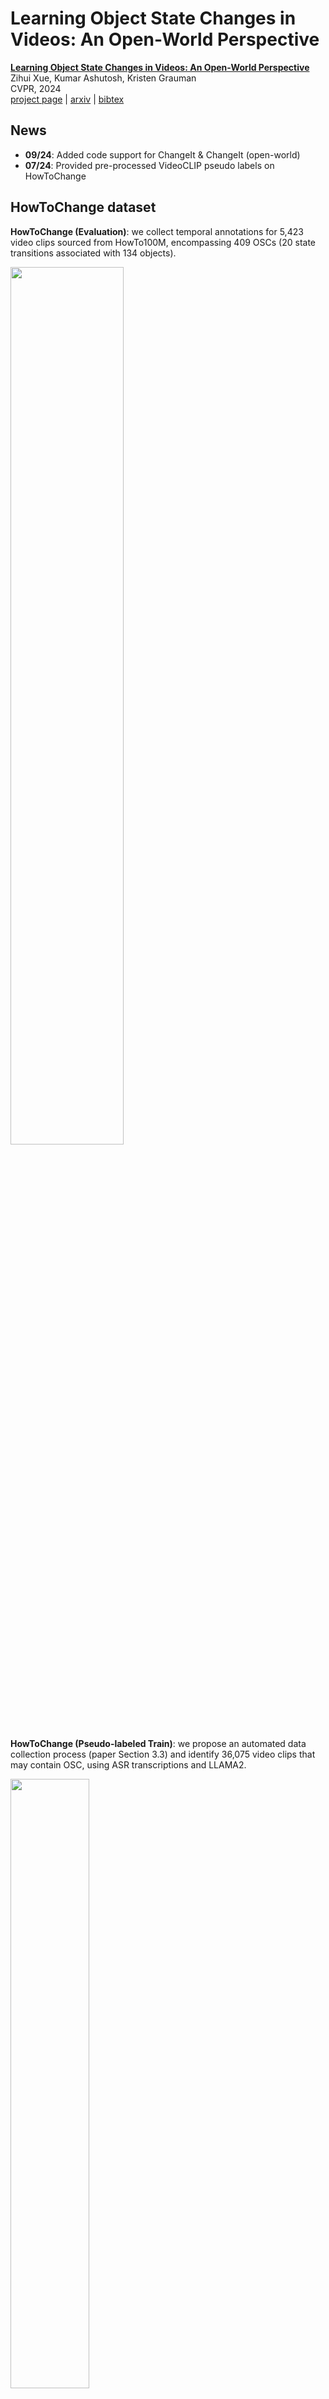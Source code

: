 # Learning Object State Changes in Videos: An Open-World Perspective 
[**Learning Object State Changes in Videos: An Open-World Perspective**](https://arxiv.org/abs/2312.11782)                                     
Zihui Xue, Kumar Ashutosh, Kristen Grauman  
CVPR, 2024  
[project page](https://vision.cs.utexas.edu/projects/VidOSC/) | [arxiv](https://arxiv.org/abs/2312.11782) | [bibtex](#citation)

## News
- **09/24**: Added code support for ChangeIt & ChangeIt (open-world)
- **07/24**: Provided pre-processed VideoCLIP pseudo labels on HowToChange


## HowToChange dataset
**HowToChange (Evaluation)**: we collect temporal annotations for 5,423 video clips sourced from HowTo100M, encompassing 409 OSCs (20 state transitions associated with 134 objects). 
<p align="left">
  <img src="images/howtochange_annotation.png" width=60%>
</p>

**HowToChange (Pseudo-labeled Train)**: we propose an automated data collection process (paper Section 3.3) and identify 36,075 video clips that may contain OSC, using ASR transcriptions and LLAMA2.
<p align="left">
  <img src="images/howtochange_miningforosc.png" width=50%>
</p>

### Data files
+ See [data_files/osc_split.csv](data_files/osc_split.csv) for the complete list of OSCs and seen/novel splits.  
+ See [data_files/howtochange_eval.csv](data_files/howtochange_eval.csv) for:
  + video clip information (first 4 columns: video name, YouTube id, start time and duration)
  + temporal annotations (middle 3 columns: time ranges for the initial, transistioning and end state of OSC)
  + OSC associated with the clip (last 2 columns: OSC name and whether this is novel OSC)
+ See [data_files/howtochange_unlabeled_train.csv](data_files/howtochange_unlabeled_train.csv) for:
  + video clip information (first 4 columns: video name, YouTube id, start time and duration)
  + OSC associated with the clip (last 2 columns: OSC name and whether this is novel OSC, last column always False since all train OSCs are seen)

### Utils
+ **Clip extraction**: run [data_scripts/preprocess_clip.py](data_scripts/preprocess_clip.py) to extract these clips. Make sure to have [yt-dlp](https://github.com/yt-dlp/yt-dlp) and [ffmpeg](https://ffmpeg.org) installed.  
❗️ Please note that the VidOSC code utilizes pre-processed features, which can be found [here](#before-you-start). This clip extraction step is optional and intended for those interested in visualizing specific video clips. If you require access to the complete HowToChange videos but are experiencing issues with YouTube downloads, please fill the [form](https://forms.gle/7gmf39H9BKB8Q3vFA) for a full copy. 

+ **Pseudo label generation**: Run [data_scripts/pseudo_label.py](data_scripts/pseudo_label.py) to pseudo label training clips with CLIP/VideoCLIP. To use VideoCLIP, make sure to have the [MMPT toolkit](https://github.com/facebookresearch/fairseq/tree/main/examples/MMPT) installed.    
🆕❗️[Update July 2024]: We provide preprocessed pseudo labels by VideoCLIP [here](https://drive.google.com/file/d/1YQn7KeRduXeMABBLAP43uNqz8RpOTrI1/view?usp=sharing), where -1=ambiguous, 0=background, 1=initial state, 2=transitioning state, 3=end state.

+ See [data_scripts/read_ann.py](data_scripts/read_ann.py) for helper functions to extract frames and read the annotations.


### Evaluation
+ Run [data_scripts/evaluator.py](data_scripts/evaluator.py), remember to replace `predict()` with your model's prediction function. The evaluator is set as 1fps.

## VidOSC code

### Before you start
1. set up the environment
```bash
conda env create --file environment.yml
conda activate vidosc
```

2. update data path in [train.py](train.py):   

🆕❗️[Update July 2024]: We provide InternVideo (+object-centric) features [here](https://drive.google.com/drive/folders/1tChqwGmfmBWUq0KGFaru2wPB_4Q2hiYP?usp=share_link). Download them and put the two folders under `./data`. `feats_handobj` currently lacks some training files, but is complete for evaluation purposes.

🆕❗️[Update July 2024]: We provide VideoCLIP pseudo labels [here](https://drive.google.com/file/d/1YQn7KeRduXeMABBLAP43uNqz8RpOTrI1/view?usp=sharing). Download and unzip it to the project folder as `./videoclip_pseudolabel`.

`--feat_dir` (default as `./data`): path to InternVideo-MM-L14 features (`feats`) and object-centric InternVideo-MM-L14 features (`feats_handobj`).   
`--pseudolabel_dir` (default as `./videoclip_pseudolabel`): path to pseudo labels (download the pseudo labels above or run [data_scripts/pseudo_label.py](data_scripts/pseudo_label.py) to generate pseudo labels). 

Data Structure:
```
data
  |- feats
  |- feats_handobj
videoclip_pseudolabel
data_files
  |- howtochange_unlabeled_train.csv
  |- howtochange_eval.csv
  |- osc_split.csv
```

### Evaluation (HowToChange)
We provide VidOSC checkpoints [here](https://drive.google.com/drive/folders/1QmmYvVag_Z-IEXQebgdz-XhZb9D1_rfX?usp=share_link). Download and put them under `./checkpoints`. 

```bash
# no object-centric feat, use your trained models 
python train.py --det 0 --sc_list $SC_NAME --ckpt ./logs/xxx/xxx.ckpt

# with additional object-centric feat, use provided checkpoints
python train.py --det 1 --sc_list $SC_NAME --ckpt ./checkpoints/$SC_NAME.ckpt

# multi-task evaluation
python train.py --det 0 --sc_list all --ckpt ./checkpoints/multitask.ckpt
```

`--ckpt`: path to the model checkpoint.   
`--sc_list`: specify the state transition to evaluate.

### Training (HowToChange)
```bash
# Train one model for one state transition
sc_list=("chopping" "slicing" "frying" "peeling" "blending" "roasting" "browning" "grating" "grilling" "crushing" "melting" "squeezing" "sauteing" "shredding" "whipping" "rolling" "mashing" "mincing" "coating" "zesting") 
for sc in ${sc_list[@]}; do
  python train.py --det 0 --sc_list $sc --log_name $sc
done

# Train one multitask model for all state transitions (see paper Table 7)
python train.py --det 0 --sc_list all --log_name multitask
```
 
`--det`: 0: InternVideo features, 1: global InternVideo + object-centric Internvideo features as input (paper Section 3.2).    
`--sc_list`: specify the state transition to train, using `all` trains a multitask model for all state transitions.


### Evaluation (ChangeIt)
We provide VidOSC checkpoints [here](https://drive.google.com/drive/folders/1UyRQ_dlT0AjeCLM3LlxnjFtRRUm7Fowj?usp=share_link). Download and rename the `checkpoints` folder as `./checkpoints_changeit`. 
```bash
# single-task (replace $CATEGORY with the class name, e.g., apple, avocado, etc.)
python train_changeit.py --category $CATEGORY --ckpt ./checkpoints_changeit/single_task/$CATEGORY/**.ckpt

# multi-task 
python train_changeit.py --det 1 --ckpt ./checkpoints_changeit/multi_task/[state_best.ckpt|action_best.ckpt] --use_gt_action --ordering

# open-world 
python train_changeit.py --novel_obj --det 1 --ckpt ./checkpoints_changeit/open_world/[state_best.ckpt|action_best.ckpt] --use_gt_action --ordering
```

Note:
1. Single-task checkpoints do not adopt object-centric features (i.e., `det == 0`). We conducted hyperparameter search for pseudo label thresholds (`state_thre1`, `state_thre2` and `action_thre`). You can find the threshold value used in the checkpoint name.
2. `--use_gt_action` and `--ordering` control whether to use ground truth action indices and whether to enforce causal ordering during inference. Turning these on or off can affect performance. 
3. For output torch metrics, refer to `val_avg_prec_1` for state precision@1, and `val_avg_action_prec_1` for action precision@1. For final results, we provide two sets of models: one optimized for the best state metrics and another for the best action metrics, as reflected in the checkpoint names. 
4. In the open-world setting, `{val/test}_avg_prec_1` and `{val/test}_avg_action_prec_1` indicate the precision metrics for known (`val`) and novel (`test`) splits. 

### Training (ChangeIt)
We provide the necessary files for ChangeIt training [here](https://drive.google.com/drive/folders/1z9RQIp4X1lmRSRDZ93oHGoBCKw_hZGpA?usp=share_link). Save them under `./data_changeit` or modify `--dataset_root` in `train_changeit.py` as needed. Additionally, place all files from the original [ChangeIt repository](https://github.com/soCzech/ChangeIt) into this folder as well.

```bash
# single-task (set --det to 0 for regular internvideo features or to 1 for additional object-centric features.)
python train_changeit.py --det 0/1 --category $CATEGORY \
        --state_thre1 $THRE1 --state_thre2 $THRE1 --action_thre $THRE2 \
        --log_name single_task/$CATEGORY

# multi-task
python train_changeit.py --det 1 --use_gt_action --ordering \
      --state_thre1 $THRE1 --state_thre2 $THRE1 --action_thre $THRE2 \ 
      --log_name multi_task

# open-world
python train_changeit.py --det 1 --novel_obj --use_gt_action --ordering \
      --state_thre1 $THRE1 --state_thre2 $THRE1 --action_thre $THRE2 \ 
      --log_name open_world
```

Set `$THRE1` and `$THRE2` based on CLIP probabilities. It's recommended to sweep these values between 0.35 and 0.45 to find the optimal settings.

## License
VidOSC is licensed under the [CC-BY-NC license](LICENSE).

## Citation
If you find our work inspiring or use our codebase in your research, please consider giving a star ⭐ and a citation.
```
@inproceedings{xue2024learning,
  title={Learning object state changes in videos: An open-world perspective},
  author={Xue, Zihui and Ashutosh, Kumar and Grauman, Kristen},
  booktitle={Proceedings of the IEEE/CVF Conference on Computer Vision and Pattern Recognition},
  pages={18493--18503},
  year={2024}
}
``` 

